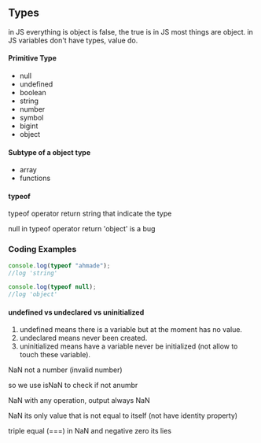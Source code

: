 ## Types
in JS everything is object is false, the true is in JS most things are object.
in JS variables don't have types, value do.

#### Primitive Type
- null
- undefined
- boolean
- string
- number
- symbol
- bigint
- object
#### Subtype of a object type
- array
- functions
  
#### typeof  
typeof operator return string that indicate the type 

null in typeof operator return 'object' is a bug 
### Coding Examples
```javascript
console.log(typeof "ahmade");
//log 'string'

console.log(typeof null);
//log 'object'
```

#### undefined vs undeclared vs uninitialized
1. undefined means there is a variable but at the moment  has no value.
2. undeclared means never been created.
3. uninitialized means have a variable never be initialized (not allow to touch these variable).
   
NaN not a number (invalid number)

so we use isNaN to check if not anumbr 

NaN with any operation, output always NaN

NaN its only value that is not equal to itself (not have identity property)

triple equal (===) in NaN and negative zero its lies
